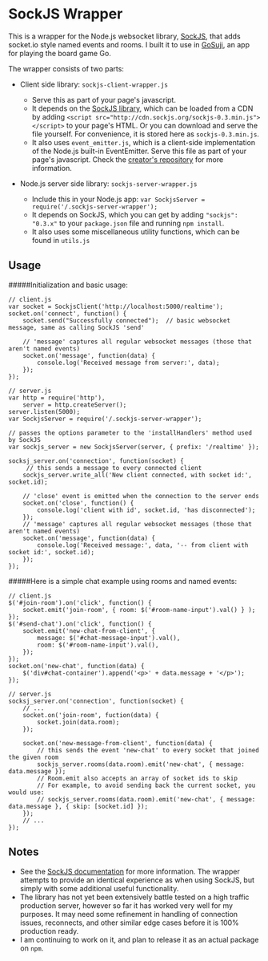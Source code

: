 # SockJS Wrapper

This is a wrapper for the Node.js websocket library, [SockJS](https://github.com/sockjs/sockjs-node), that adds socket.io style named events and rooms. I built it to use in [GoSuji](https://github.com/dwaltrip/gosuji), an app for playing the board game Go.

The wrapper consists of two parts:
* Client side library: `sockjs-client-wrapper.js`
  - Serve this as part of your page's javascript.
  - It depends on the [SockJS library](https://github.com/sockjs/sockjs-client), which can be loaded from a CDN by adding `<script src="http://cdn.sockjs.org/sockjs-0.3.min.js"></script>` to your page's HTML. Or you can download and serve the file yourself. For convenience, it is stored here as `sockjs-0.3.min.js`.
  - It also uses `event_emitter.js`, which is a client-side implementation of the Node.js built-in EventEmitter. Serve this file as part of your page's javascript. Check the [creator's repository](https://github.com/Wolfy87/EventEmitter/) for more information.

* Node.js server side library: `sockjs-server-wrapper.js`
  - Include this in your Node.js app: `var SockjsServer = require('/.sockjs-server-wrapper');`
  - It depends on SockJS, which you can get by adding `"sockjs": "0.3.x"` to your `package.json` file and running `npm install`.
  - It also uses some miscellaneous utility functions, which can be found in `utils.js`

## Usage

#####Initialization and basic usage:
```
// client.js
var socket = SockjsClient('http://localhost:5000/realtime');
socket.on('connect', function() {
    socket.send("Successfully connected");  // basic websocket message, same as calling SockJS 'send'

    // 'message' captures all regular websocket messages (those that aren't named events)
    socket.on('message', function(data) {
        console.log('Received message from server:', data);
    });
});
```
```
// server.js
var http = require('http'),
    server = http.createServer();
server.listen(5000);
var SockjsServer = require('/.sockjs-server-wrapper');

// passes the options parameter to the 'installHandlers' method used by SockJS
var sockjs_server = new SockjsServer(server, { prefix: '/realtime' });

socksj_server.on('connection', function(socket) {
     // this sends a message to every connected client
    sockjs_server.write_all('New client connected, with socket id:', socket.id);

    // 'close' event is emitted when the connection to the server ends
    socket.on('close', function() {
        console.log('client with id', socket.id, 'has disconnected');
    });
    // 'message' captures all regular websocket messages (those that aren't named events)
    socket.on('message', function(data) {
        console.log('Received message:', data, '-- from client with socket id:', socket.id);
    });
});
```

#####Here is a simple chat example using rooms and named events:
```
// client.js
$('#join-room').on('click', function() {
    socket.emit('join-room', { room: $('#room-name-input').val() } );
});
$('#send-chat').on('click', function() {
    socket.emit('new-chat-from-client', {
        message: $('#chat-message-input').val(),
        room: $('#room-name-input').val(),
    });
});
socket.on('new-chat', function(data) {
    $('div#chat-container').append('<p>' + data.message + '</p>');
});
```
```
// server.js
socksj_server.on('connection', function(socket) {
    // ...
    socket.on('join-room', fuction(data) {
        socket.join(data.room);
    });

    socket.on('new-message-from-client', function(data) {
        // this sends the event 'new-chat' to every socket that joined the given room
        sockjs_server.rooms(data.room).emit('new-chat', { message: data.message });
        // Room.emit also accepts an array of socket ids to skip
        // For example, to avoid sending back the current socket, you would use:
        // sockjs_server.rooms(data.room).emit('new-chat', { message: data.message }, { skip: [socket.id] });
    });
    // ...
});
```

## Notes
- See the [SockJS documentation](https://github.com/sockjs/sockjs-node) for more information. The wrapper attempts to provide an identical experience as when using SockJS, but simply with some additional useful functionality.
- The library has not yet been extensively battle tested on a high traffic production server, however so far it has worked very well for my purposes. It may need some refinement in handling of connection issues, reconnects, and other similar edge cases before it is 100% production ready.
- I am continuing to work on it, and plan to release it as an actual package on `npm`.
